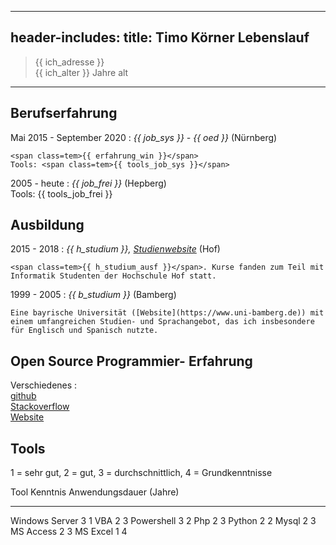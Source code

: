 
---
header-includes: <script> obj1 = "value"</script><script id= spr data-name=de src="../js.js"></script> <link rel="stylesheet" href="../style_cv.css">
title: Timo Körner Lebenslauf
---

> <span class=tem>{{ ich_adresse }}</span>  
> <span class=tem>{{ ich_alter }}</span> Jahre alt

---------------------------------

Berufserfahrung
--------------------

Mai 2015 - September 2020
:   *<span class=tem>{{ job_sys }}</span> - <span class=tem>{{ oed }}</span>*
    (Nürnberg)

    <span class=tem>{{ erfahrung_win }}</span>  
    Tools: <span class=tem>{{ tools_job_sys }}</span>

2005 - heute
:   *<span class=tem>{{ job_frei }}</span>*
    (Hepberg)  
    Tools: <span class=tem>{{ tools_job_frei }}</span>

Ausbildung
----------

2015 - 2018
:   *<span class=tem>{{ h_studium }}</span>, [Studienwebsite](https://www.verwaltungsinformatiker.de)*
    (Hof)

    <span class=tem>{{ h_studium_ausf }}</span>. Kurse fanden zum Teil mit Informatik Studenten der Hochschule Hof statt.

1999 - 2005
:   *<span class=tem>{{ b_studium }}</span>* (Bamberg)

    Eine bayrische Universität ([Website](https://www.uni-bamberg.de)) mit einem umfangreichen Studien- und Sprachangebot, das ich insbesondere für Englisch und Spanisch nutzte.


Open Source Programmier- Erfahrung
--------------------
Verschiedenes
:     
    [github](https://github.com/tik9)  
    [Stackoverflow](https://stackoverflow.com/users/1705829/timo)  
    [Website](https://tik9.github.io/cv/)

Tools
--------------------
1 = sehr gut, 2 = gut, 3 = durchschnittlich, 4 = Grundkenntnisse

Tool            Kenntnis    Anwendungsdauer (Jahre)
-----          ---------- --------------------------
Windows Server  3           1
VBA             2           3
Powershell      3           2
Php             2           3
Python          2           2
Mysql           2           3
MS Access       2           3
MS Excel        1           4